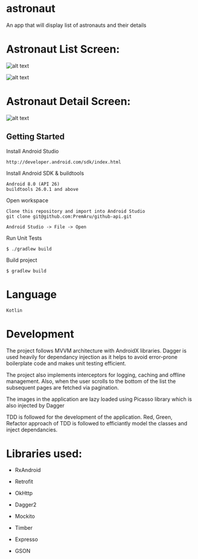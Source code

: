 # astronaut
An app that will display list of astronauts and their details

# Astronaut List Screen:

![alt text](https://github.com/PremAru/astronaut/blob/master/images/Astronaut_list.png)

![alt text](https://github.com/PremAru/astronaut/blob/master/images/Astronaut_list_sorted.png)


# Astronaut Detail Screen:

![alt text](https://github.com/PremAru/astronaut/blob/master/images/Astronaut_detail.png)

## Getting Started

Install Android Studio

	http://developer.android.com/sdk/index.html

Install Android SDK & buildtools

	Android 8.0 (API 26)
	buildtools 26.0.1 and above

Open workspace

	Clone this repository and import into Android Studio
	git clone git@github.com:PremAru/github-api.git
	
	Android Studio -> File -> Open

Run Unit Tests

	$ ./gradlew build

Build project

	$ gradlew build
# Language
	Kotlin
	
# Development
The project follows MVVM architecture with AndroidX libraries. Dagger is used heavily for dependancy injection as it helps to avoid error-prone boilerplate code and makes unit testing efficient. 
	
The project also implements interceptors for logging, caching and offline management. Also, when the user scrolls to the bottom of the list the subsequent pages are fetched via pagination. 
	
The images in the application are lazy loaded using Picasso library which is also injected by Dagger

TDD is followed for the development of the application. Red, Green, Refactor approach of TDD is followed to efficiantly model the classes and inject dependancies.
    
# Libraries used:

*	RxAndroid

*	Retrofit

*	OkHttp

*	Dagger2

*	Mockito

*	Timber

*	Expresso

*	GSON

